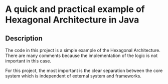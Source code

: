 # A quick and practical example of Hexagonal Architecture in Java

## Description
The code in this project is a simple example of the Hexagonal Architecture.
There are many comments because the implementation of the logic is not important in this case.

For this project, the most important is the clear separation between the core system which is independent of external system and frameworks.